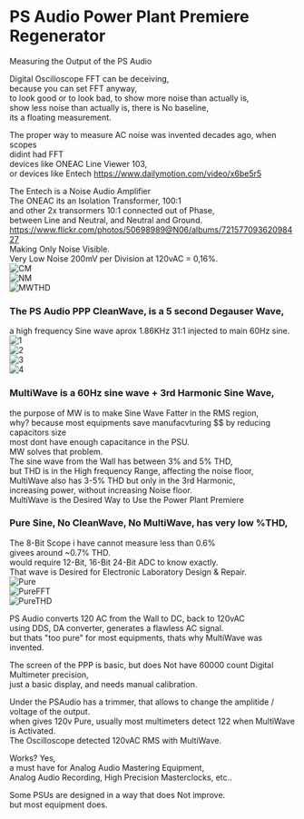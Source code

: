 # PS Audio Power Plant Premiere Regenerator

Measuring the Output of the PS Audio </br>

Digital Oscilloscope FFT can be deceiving, </br>
because you can set FFT anyway, </br>
to look good or to look bad, to show more noise than actually is, </br>
show less noise than actually is, there is No baseline, </br>
its a floating measurement. </br>

The proper way to measure AC noise was invented decades ago, when scopes  </br>
didint had FFT </br>
devices like ONEAC Line Viewer 103, </br>
or devices like Entech https://www.dailymotion.com/video/x6be5r5 </br>

The Entech is a Noise Audio Amplifier </br>
The ONEAC its an Isolation Transformer, 100:1 </br>
and other 2x transormers 10:1 connected out of Phase, </br>
between Line and Neutral, and Neutral and Ground. </br>
https://www.flickr.com/photos/50698989@N06/albums/72157709362098427 </br>
Making Only Noise Visible. </br>
Very Low Noise 200mV per Division at 120vAC = 0,16%. </br>
![CM](https://github.com/juanpc2018/PS-Audio-Power-Plant-Premiere-Regenerator/blob/main/Oscilloscope/DS0014.PNG) </br>
![NM](https://github.com/juanpc2018/PS-Audio-Power-Plant-Premiere-Regenerator/blob/main/Oscilloscope/DS0015.PNG) </br>
![MWTHD](https://github.com/juanpc2018/PS-Audio-Power-Plant-Premiere-Regenerator/blob/main/Oscilloscope/DS0016.PNG)</br> 
### The PS Audio PPP CleanWave, is a 5 second Degauser Wave, </br>
a high frequency Sine wave aprox 1.86KHz 31:1 injected to main 60Hz sine. </br>
![1](https://github.com/juanpc2018/PS-Audio-Power-Plant-Premiere-Regenerator/blob/main/Oscilloscope/DS0044.PNG) </br>
![2](https://github.com/juanpc2018/PS-Audio-Power-Plant-Premiere-Regenerator/blob/main/Oscilloscope/DS0025.PNG) </br>
![3](https://github.com/juanpc2018/PS-Audio-Power-Plant-Premiere-Regenerator/blob/main/Oscilloscope/DS0046.PNG) </br>
![4](https://github.com/juanpc2018/PS-Audio-Power-Plant-Premiere-Regenerator/blob/main/Oscilloscope/DS0048.PNG) </br>

### MultiWave is a 60Hz sine wave + 3rd Harmonic Sine Wave, </br>
the purpose of MW is to make Sine Wave Fatter in the RMS region,  </br>
why? because most equipments save manufacvturing $$ by reducing capacitors size </br>
most dont have enough capacitance in the PSU. </br>
MW solves that problem. </br>
The sine wave from the Wall has between 3% and 5% THD,  </br>
but THD is in the High frequency Range, affecting the noise floor, </br>
MultiWave also has 3-5% THD but only in the 3rd Harmonic,  </br>
increasing power, without increasing Noise floor. </br>
MultiWave is the Desired Way to Use the Power Plant Premiere </br>

### Pure Sine, No CleanWave, No MultiWave, has very low %THD, </br>
The 8-Bit Scope i have cannot measure less than 0.6%  </br>
givees around ~0.7% THD. </br>
would require 12-Bit, 16-Bit 24-Bit ADC to know exactly.  </br>
That wave is Desired for Electronic Laboratory Design & Repair. </br>
![Pure](https://github.com/juanpc2018/PS-Audio-Power-Plant-Premiere-Regenerator/blob/main/Oscilloscope/DS0043.PNG) </br>
![PureFFT](https://github.com/juanpc2018/PS-Audio-Power-Plant-Premiere-Regenerator/blob/main/Oscilloscope/DS0049.PNG) </br>
![PureTHD](https://github.com/juanpc2018/PS-Audio-Power-Plant-Premiere-Regenerator/blob/main/Oscilloscope/DS0022.PNG)</br>

PS Audio converts 120 AC from the Wall to DC, back to 120vAC </br>
using DDS, DA converter, generates a flawless AC signal. </br>
but thats "too pure" for most equipments, thats why MultiWave was invented. </br>

The screen of the PPP is basic, but does Not have 60000 count Digital Multimeter precision, </br>
just a basic display, and needs manual calibration. </br>

Under the PSAudio has a trimmer, that allows to change the amplitide / voltage of the output. </br>
when gives 120v Pure, usually most multimeters detect 122 when MultiWave is Activated. </br>
The Oscilloscope detected 120vAC RMS with MultiWave.  </br>

Works? Yes,  </br>
a must have for Analog Audio Mastering Equipment, </br>
Analog Audio Recording, High Precision Masterclocks, etc..  </br>

Some PSUs are designed in a way that does Not improve. </br>
but most equipment does. </br>
